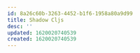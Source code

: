 ```yaml
---
id: 8a26c60b-3263-4452-b1f6-1958a80a9d99
title: Shadow Cljs
desc: ''
updated: 1620020740539
created: 1620020740539
---
```


